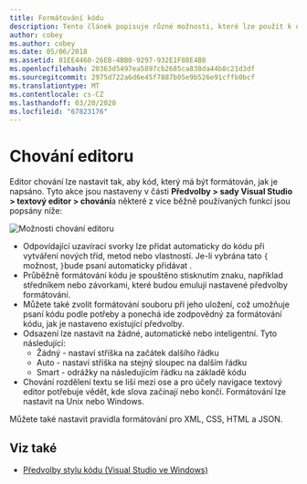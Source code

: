 ```yaml
---
title: Formátování kódu
description: Tento článek popisuje různé možnosti, které lze použít k úpravě chování textového editoru v sadě Visual Studio for Mac
author: cobey
ms.author: cobey
ms.date: 05/06/2018
ms.assetid: 81EE4460-26EB-4BB0-9297-932E1F88E4B8
ms.openlocfilehash: 20363d5497ea5897cb2685ca838da44b8c21d3df
ms.sourcegitcommit: 2975d722a6d6e45f7887b05e9b526e91cffb0bcf
ms.translationtype: MT
ms.contentlocale: cs-CZ
ms.lasthandoff: 03/20/2020
ms.locfileid: "67823176"
---
```

# <a name="editor-behavior"></a>Chování editoru

Editor chování lze nastavit tak, aby kód, který má být formátován, jak je napsáno. Tyto akce jsou nastaveny v části **Předvolby > sady Visual Studio > textový editor > chování**a některé z více běžně používaných funkcí jsou popsány níže:

![Možnosti chování editoru](media/source-editor-image9.png)

* Odpovídající uzavírací svorky lze přidat automaticky do kódu při vytváření nových tříd, metod nebo vlastností. Je-li vybrána tato `{` možnost, `}`bude psaní automaticky přidávat .
* Průběžně formátování kódu je spouštěno stisknutím znaku, například středníkem nebo závorkami, které budou emulují nastavené předvolby formátování.
* Můžete také zvolit formátování souboru při jeho uložení, což umožňuje psaní kódu podle potřeby a ponechá ide zodpovědný za formátování kódu, jak je nastaveno existující předvolby.
* Odsazení lze nastavit na žádné, automatické nebo inteligentní. Tyto následující:
  * Žádný - nastaví stříška na začátek dalšího řádku
  * Auto - nastaví stříška na stejný sloupec na dalším řádku
  * Smart - odrážky na následujícím řádku na základě kódu
* Chování rozdělení textu se liší mezi ose a pro účely navigace textový editor potřebuje vědět, kde slova začínají nebo končí. Formátování lze nastavit na Unix nebo Windows.

Můžete také nastavit pravidla formátování pro XML, CSS, HTML a JSON.

## <a name="see-also"></a>Viz také

- [Předvolby stylu kódu (Visual Studio ve Windows)](/visualstudio/ide/code-styles-and-quick-actions)
